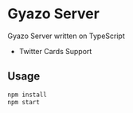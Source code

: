 # Gyazo Server

Gyazo Server written on TypeScript

* Twitter Cards Support

## Usage

```bash
npm install
npm start
```
